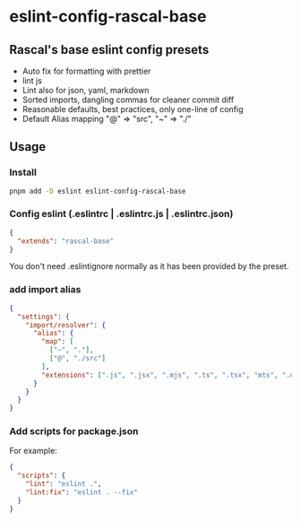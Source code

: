 # eslint-config-rascal-base

## Rascal's base eslint config presets

- Auto fix for formatting with prettier
- lint js
- Lint also for json, yaml, markdown
- Sorted imports, dangling commas for cleaner commit diff
- Reasonable defaults, best practices, only one-line of config
- Default Alias mapping "@" => "src", "~" => "./"

## Usage

### Install

```bash
pnpm add -D eslint eslint-config-rascal-base
```

### Config eslint (.eslintrc | .eslintrc.js | .eslintrc.json)

```json
{
  "extends": "rascal-base"
}
```

You don't need .eslintignore normally as it has been provided by the preset.

### add import alias

```json
{
  "settings": {
    "import/resolver": {
      "alias": {
        "map": [
          ["~", "."],
          ["@", "./src"]
        ],
        "extensions": [".js", ".jsx", ".mjs", ".ts", ".tsx", "mts", ".d.ts"]
      }
    }
  }
}
```

### Add scripts for package.json

For example:

```json
{
  "scripts": {
    "lint": "eslint .",
    "lint:fix": "eslint . --fix"
  }
}
```
